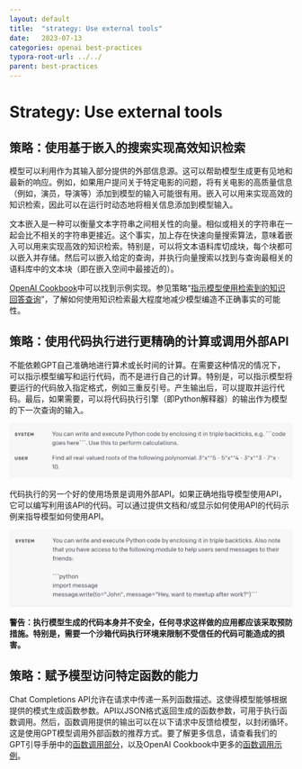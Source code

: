 ```yaml
---
layout: default
title:  "strategy: Use external tools"
date:   2023-07-13
categories: openai best-practices
typora-root-url: ../../
parent: best-practices
---
```


# Strategy: Use external tools

## 策略：使用基于嵌入的搜索实现高效知识检索

模型可以利用作为其输入部分提供的外部信息源。这可以帮助模型生成更有见地和最新的响应。例如，如果用户提问关于特定电影的问题，将有关电影的高质量信息（例如，演员，导演等）添加到模型的输入可能很有用。嵌入可以用来实现高效的知识检索，因此可以在运行时动态地将相关信息添加到模型输入。

文本嵌入是一种可以衡量文本字符串之间相关性的向量。相似或相关的字符串在一起会比不相关的字符串更接近。这个事实，加上存在快速向量搜索算法，意味着嵌入可以用来实现高效的知识检索。特别是，可以将文本语料库切成块，每个块都可以嵌入并存储。然后可以嵌入给定的查询，并执行向量搜索以找到与查询最相关的语料库中的文本块（即在嵌入空间中最接近的）。

[OpenAI Cookbook](https://github.com/openai/openai-cookbook/blob/main/examples/vector_databases/Using_vector_databases_for_embeddings_search.ipynb)中可以找到示例实现。参见策略“[指示模型使用检索到的知识回答查询](https://platform.openai.com/docs/guides/gpt-best-practices/tactic-instruct-the-model-to-use-retrieved-knowledge-to-answer-queries)”，了解如何使用知识检索最大程度地减少模型编造不正确事实的可能性。

## 策略：使用代码执行进行更精确的计算或调用外部API

不能依赖GPT自己准确地进行算术或长时间的计算。在需要这种情况的情况下，可以指示模型编写和运行代码，而不是进行自己的计算。特别是，可以指示模型将要运行的代码放入指定格式，例如三重反引号。产生输出后，可以提取并运行代码。最后，如果需要，可以将代码执行引擎（即Python解释器）的输出作为模型的下一次查询的输入。

![1](/assets/images/best-practices-4/1.png)

代码执行的另一个好的使用场景是调用外部API。如果正确地指导模型使用API，它可以编写利用该API的代码。可以通过提供文档和/或显示如何使用API的代码示例来指导模型如何使用API。

![2](/assets/images/best-practices-4/2.png)

**警告：执行模型生成的代码本身并不安全，任何寻求这样做的应用都应该采取预防措施。特别是，需要一个沙箱代码执行环境来限制不受信任的代码可能造成的损害。**

## 策略：赋予模型访问特定函数的能力

Chat Completions API允许在请求中传递一系列函数描述。这使得模型能够根据提供的模式生成函数参数。API以JSON格式返回生成的函数参数，可用于执行函数调用。然后，函数调用提供的输出可以在以下请求中反馈给模型，以封闭循环。这是使用GPT模型调用外部函数的推荐方式。要了解更多信息，请查看我们的GPT引导手册中的[函数调用部分](https://platform.openai.com/docs/guides/gpt/function-calling)，以及OpenAI Cookbook中更多的[函数调用示例](https://github.com/openai/openai-cookbook/blob/main/examples/How_to_call_functions_with_chat_models.ipynb)。
